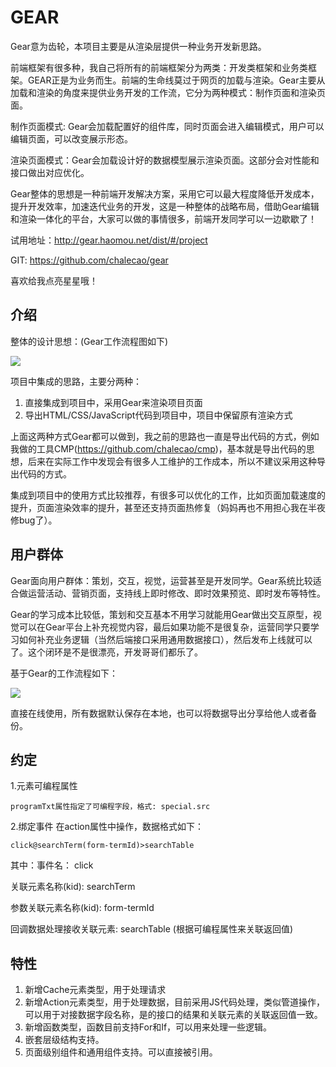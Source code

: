# GEAR

Gear意为齿轮，本项目主要是从渲染层提供一种业务开发新思路。

前端框架有很多种，我自己将所有的前端框架分为两类：开发类框架和业务类框架。GEAR正是为业务而生。前端的生命线莫过于网页的加载与渲染。Gear主要从加载和渲染的角度来提供业务开发的工作流，它分为两种模式：制作页面和渲染页面。

制作页面模式: Gear会加载配置好的组件库，同时页面会进入编辑模式，用户可以编辑页面，可以改变展示形态。

渲染页面模式：Gear会加载设计好的数据模型展示渲染页面。这部分会对性能和接口做出对应优化。

Gear整体的思想是一种前端开发解决方案，采用它可以最大程度降低开发成本，提升开发效率，加速迭代业务的开发，这是一种整体的战略布局，借助Gear编辑和渲染一体化的平台，大家可以做的事情很多，前端开发同学可以一边歇歇了！

试用地址：http://gear.haomou.net/dist/#/project

GIT: https://github.com/chalecao/gear

喜欢给我点亮星星哦！
## 介绍
整体的设计思想：(Gear工作流程图如下)

![](http://gear.haomou.net/dist/img/flow.png)

项目中集成的思路，主要分两种：
1. 直接集成到项目中，采用Gear来渲染项目页面
2. 导出HTML/CSS/JavaScript代码到项目中，项目中保留原有渲染方式

上面这两种方式Gear都可以做到，我之前的思路也一直是导出代码的方式，例如我做的工具CMP(https://github.com/chalecao/cmp)，基本就是导出代码的思想，后来在实际工作中发现会有很多人工维护的工作成本，所以不建议采用这种导出代码的方式。

集成到项目中的使用方式比较推荐，有很多可以优化的工作，比如页面加载速度的提升，页面渲染效率的提升，甚至还支持页面热修复（妈妈再也不用担心我在半夜修bug了）。

## 用户群体
Gear面向用户群体：策划，交互，视觉，运营甚至是开发同学。Gear系统比较适合做运营活动、营销页面，支持线上即时修改、即时效果预览、即时发布等特性。

Gear的学习成本比较低，策划和交互基本不用学习就能用Gear做出交互原型，视觉可以在Gear平台上补充视觉内容，最后如果功能不是很复杂，运营同学只要学习如何补充业务逻辑（当然后端接口采用通用数据接口），然后发布上线就可以了。这个闭环是不是很漂亮，开发哥哥们都乐了。

基于Gear的工作流程如下：

![](http://gear.haomou.net/dist/img/work.png)

直接在线使用，所有数据默认保存在本地，也可以将数据导出分享给他人或者备份。

## 约定

1.元素可编程属性

    programTxt属性指定了可编程字段，格式: special.src

2.绑定事件
在action属性中操作，数据格式如下：
```
click@searchTerm(form-termId)>searchTable
```
其中：事件名： click

关联元素名称(kid): searchTerm

参数关联元素名称(kid): form-termId

回调数据处理接收关联元素: searchTable (根据可编程属性来关联返回值)

## 特性
1. 新增Cache元素类型，用于处理请求
2. 新增Action元素类型，用于处理数据，目前采用JS代码处理，类似管道操作，可以用于对接数据字段名称，是的接口的结果和关联元素的关联返回值一致。
3. 新增函数类型，函数目前支持For和If，可以用来处理一些逻辑。
4. 嵌套层级结构支持。
5. 页面级别组件和通用组件支持。可以直接被引用。

